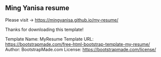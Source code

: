## Ming Yanisa resume

Please visit -> https://mingyanisa.github.io/my-resume/

Thanks for downloading this template!

Template Name: MyResume
Template URL: https://bootstrapmade.com/free-html-bootstrap-template-my-resume/
Author: BootstrapMade.com
License: https://bootstrapmade.com/license/
